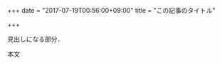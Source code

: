 +++
date = "2017-07-19T00:56:00+09:00"
title = "この記事のタイトル"

+++

見出しになる部分．

<!--more-->
<!-- ここまで見出しになる -->

本文